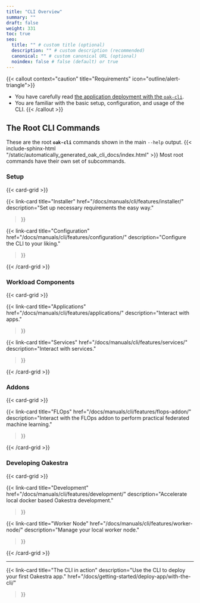 ```yaml
---
title: "CLI Overview"
summary: ""
draft: false
weight: 331
toc: true
seo:
  title: "" # custom title (optional)
  description: "" # custom description (recommended)
  canonical: "" # custom canonical URL (optional)
  noindex: false # false (default) or true
---
```


{{< callout context="caution" title="Requirements" icon="outline/alert-triangle">}}
  - You have carefully read [the application deployment with the `oak-cli`](/docs/getting-started/deploy-app/with-the-cli).
  - You are familiar with the basic setup, configuration, and usage of the CLI.
{{< /callout >}}

## The Root CLI Commands
These are the root **`oak-cli`** commands shown in the main `--help` output.
{{< include-sphinx-html "/static/automatically_generated_oak_cli_docs/index.html" >}}
Most root commands have their own set of subcommands.

### Setup 
{{< card-grid >}}

  {{< link-card
    title="Installer"
    href="/docs/manuals/cli/features/installer/"
    description="Set up necessary requirements the easy way."
  >}}

  {{< link-card
    title="Configuration"
    href="/docs/manuals/cli/features/configuration/"
    description="Configure the CLI to your liking."
  >}}

{{< /card-grid >}}

### Workload Components

{{< card-grid >}}

  {{< link-card
    title="Applications"
    href="/docs/manuals/cli/features/applications/"
    description="Interact with apps."
  >}}

  {{< link-card
    title="Services"
    href="/docs/manuals/cli/features/services/"
    description="Interact with services."
  >}}

{{< /card-grid >}}

### Addons

{{< card-grid >}}

  {{< link-card
    title="FLOps"
    href="/docs/manuals/cli/features/flops-addon/"
    description="Interact with the FLOps addon to perform practical federated machine learning."
  >}}

{{< /card-grid >}}


### Developing Oakestra

{{< card-grid >}}

  {{< link-card
    title="Development"
    href="/docs/manuals/cli/features/development/"
    description="Accelerate local docker based Oakestra development."
  >}}

  {{< link-card
    title="Worker Node"
    href="/docs/manuals/cli/features/worker-node/"
    description="Manage your local worker node."
  >}}

{{< /card-grid >}}


---

{{< link-card
    title="The CLI in action"
    description="Use the CLI to deploy your first Oakestra app."
    href="/docs/getting-started/deploy-app/with-the-cli/"
>}}
